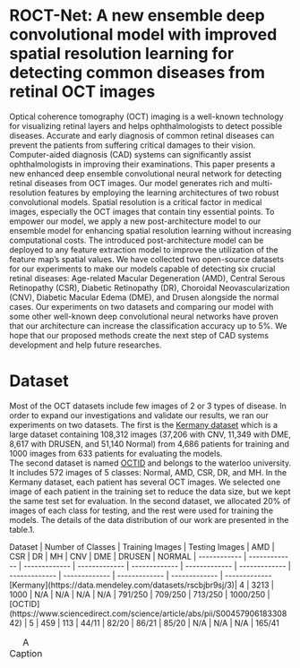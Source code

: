 # ROCT-Net: A new ensemble deep convolutional model with improved spatial resolution learning for detecting common diseases from retinal OCT images

Optical coherence tomography (OCT) imaging is a well-known technology for visualizing retinal layers and helps ophthalmologists to detect possible diseases. Accurate and early diagnosis of common retinal diseases can prevent the patients from suffering critical damages to their vision. Computer-aided diagnosis (CAD) systems can significantly assist ophthalmologists in improving their examinations. This paper presents a new enhanced deep ensemble convolutional neural network for detecting retinal diseases from OCT images. Our model generates rich and multi-resolution features by employing the learning architectures of two robust convolutional models. Spatial resolution is a critical factor in medical images, especially the OCT images that contain tiny essential points. To empower our model, we apply a new post-architecture model to our ensemble model for enhancing spatial resolution learning without increasing computational costs. The introduced post-architecture model can be deployed to any feature extraction model to improve the utilization of the feature map’s spatial values. We have collected two open-source datasets for our experiments to make our models capable of detecting six crucial retinal diseases: Age-related Macular Degeneration (AMD), Central Serous Retinopathy (CSR), Diabetic Retinopathy (DR), Choroidal Neovascularization (CNV), Diabetic Macular Edema (DME), and Drusen alongside the normal cases. Our experiments on two datasets and comparing our model with some other well-known deep convolutional neural networks have proven that our architecture can increase the classification accuracy up to 5%. We hope that our proposed methods create the next step of CAD systems development and help future researches.

# Dataset

Most of the OCT datasets include few images of 2 or 3 types of disease. In order to expand our investigations and validate our results, we ran our experiments on two datasets.
The first is the [Kermany dataset](https://data.mendeley.com/datasets/rscbjbr9sj/3) which is a large dataset containing 108,312 images (37,206 with CNV, 11,349 with DME, 8,617 with DRUSEN, and 51,140 Normal) from 4,686 patients for training and 1000 images from 633 patients for evaluating the models.</br>
The second dataset is named [OCTID](https://www.sciencedirect.com/science/article/abs/pii/S0045790618330842) and belongs to the waterloo university. It includes 572 images of 5 classes: Normal, AMD, CSR, DR, and MH. In the Kermany dataset, each patient has several OCT images. We selected one image of each patient in the training set to reduce the data size, but we kept the same test set for evaluation. In the second dataset, we allocated 20% of images of each class for testing, and the rest were used for training the models. The details of the data distribution of our work are
presented in the table.1.

<table>
  <caption>A Caption</caption>
  Dataset | Number of Classes | Training Images | Testing Images | AMD | CSR | DR | MH | CNV | DME | DRUSEN | NORMAL |
------------ | ------------- | ------------- | -------------  | -------------  | -------------  | -------------  | -------------  | -------------  | -------------  | -------------  | -------------  
 [Kermany](https://data.mendeley.com/datasets/rscbjbr9sj/3)| 4 | 3213 | 1000 | N/A | N/A | N/A | N/A | 791/250 | 709/250 | 713/250 | 1000/250 |
[OCTID](https://www.sciencedirect.com/science/article/abs/pii/S0045790618330842) | 5 | 459 | 113 | 44/11 | 82/20 | 86/21 | 85/20 | N/A | N/A | N/A | 165/41 
</table>
